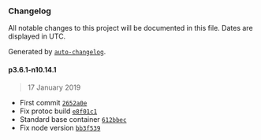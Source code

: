 ### Changelog

All notable changes to this project will be documented in this file. Dates are displayed in UTC.

Generated by [`auto-changelog`](https://github.com/CookPete/auto-changelog).

#### p3.6.1-n10.14.1

> 17 January 2019

- First commit [`2652a0e`](https://github.com/FedeBev/node-grpc/commit/2652a0ebf31301393eceabcd24582d371bdecde4)
- Fix protoc build [`e8f01c1`](https://github.com/FedeBev/node-grpc/commit/e8f01c1f9b36d7e77b714b0f01f0845a0a9981ec)
- Standard base container [`612bbec`](https://github.com/FedeBev/node-grpc/commit/612bbecef6ac0de191931db22f243e004b81e2d1)
- Fix node version [`bb3f539`](https://github.com/FedeBev/node-grpc/commit/bb3f539cc4b94086c22a296f3fd06bb9dfb87813)
